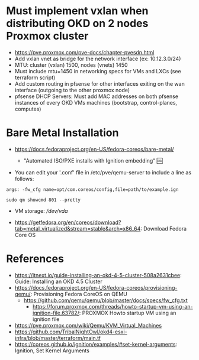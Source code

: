 # Must implement vxlan when distributing OKD on 2 nodes Proxmox cluster
   * https://pve.proxmox.com/pve-docs/chapter-pvesdn.html
   * Add vxlan vnet as bridge for the network interface (ex: 10.12.3.0/24)
   * MTU: cluster (vxlan) 1500, nodes (vnets) 1450
   * Must include mtu=1450 in networking specs for VMs and LXCs (see terraform script)
   * Add custom routing in pfsense for other interfaces exiting on the wan interface (outgoing to the other proxmox node)
   * pfsense DHCP Servers: Must add MAC addresses on both pfsense instances of every OKD VMs machines (bootstrap, control-planes, computes)
   
# Bare Metal Installation 

   * https://docs.fedoraproject.org/en-US/fedora-coreos/bare-metal/
      * "Automated ISO/PXE installs with Ignition embedding" :cool:
 
   * You can edit your '<vmid>.conf' file in /etc/pve/qemu-server to include a line as follows:
```
args: -fw_cfg name=opt/com.coreos/config,file=path/to/example.ign
```

```commandline
sudo qm showcmd 801 --pretty
```

   * VM storage: _/dev/vda_


   * https://getfedora.org/en/coreos/download?tab=metal_virtualized&stream=stable&arch=x86_64: Download Fedora Core OS

# References
   * https://itnext.io/guide-installing-an-okd-4-5-cluster-508a2631cbee: Guide: Installing an OKD 4.5 Cluster
   * https://docs.fedoraproject.org/en-US/fedora-coreos/provisioning-qemu/: Provisioning Fedora CoreOS on QEMU
      * https://github.com/qemu/qemu/blob/master/docs/specs/fw_cfg.txt
           * https://forum.proxmox.com/threads/howto-startup-vm-using-an-ignition-file.63782/: PROXMOX Howto startup VM using an ignition file
   * https://pve.proxmox.com/wiki/Qemu/KVM_Virtual_Machines
   * https://github.com/TribalNightOwl/okd4-esxi-infra/blob/master/terraform/main.tf
   * https://coreos.github.io/ignition/examples/#set-kernel-arguments: Ignition, Set Kernel Arguments
